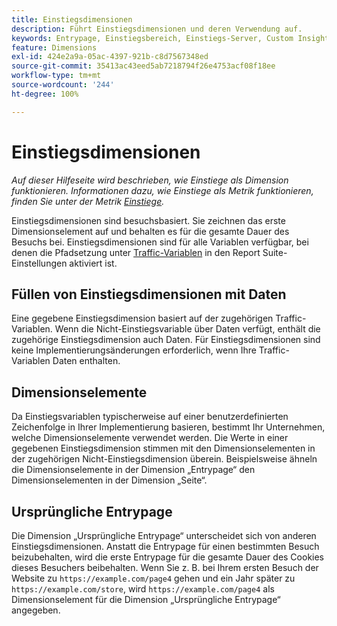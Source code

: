 ```yaml
---
title: Einstiegsdimensionen
description: Führt Einstiegsdimensionen und deren Verwendung auf.
keywords: Entrypage, Einstiegsbereich, Einstiegs-Server, Custom Insight zum Einstieg
feature: Dimensions
exl-id: 424e2a9a-05ac-4397-921b-c8d7567348ed
source-git-commit: 35413ac43eed5ab7218794f26e4753acf08f18ee
workflow-type: tm+mt
source-wordcount: '244'
ht-degree: 100%

---
```


# Einstiegsdimensionen

*Auf dieser Hilfeseite wird beschrieben, wie Einstiege als Dimension funktionieren. Informationen dazu, wie Einstiege als Metrik funktionieren, finden Sie unter der Metrik [Einstiege](../metrics/entries.md).*

Einstiegsdimensionen sind besuchsbasiert. Sie zeichnen das erste Dimensionselement auf und behalten es für die gesamte Dauer des Besuchs bei. Einstiegsdimensionen sind für alle Variablen verfügbar, bei denen die Pfadsetzung unter [Traffic-Variablen](/help/admin/admin/c-traffic-variables/traffic-var.md) in den Report Suite-Einstellungen aktiviert ist.

## Füllen von Einstiegsdimensionen mit Daten

Eine gegebene Einstiegsdimension basiert auf der zugehörigen Traffic-Variablen. Wenn die Nicht-Einstiegsvariable über Daten verfügt, enthält die zugehörige Einstiegsdimension auch Daten. Für Einstiegsdimensionen sind keine Implementierungsänderungen erforderlich, wenn Ihre Traffic-Variablen Daten enthalten.

## Dimensionselemente

Da Einstiegsvariablen typischerweise auf einer benutzerdefinierten Zeichenfolge in Ihrer Implementierung basieren, bestimmt Ihr Unternehmen, welche Dimensionselemente verwendet werden. Die Werte in einer gegebenen Einstiegsdimension stimmen mit den Dimensionselementen in der zugehörigen Nicht-Einstiegsdimension überein. Beispielsweise ähneln die Dimensionselemente in der Dimension „Entrypage“ den Dimensionselementen in der Dimension „Seite“.

## Ursprüngliche Entrypage

Die Dimension „Ursprüngliche Entrypage“ unterscheidet sich von anderen Einstiegsdimensionen. Anstatt die Entrypage für einen bestimmten Besuch beizubehalten, wird die erste Entrypage für die gesamte Dauer des Cookies dieses Besuchers beibehalten. Wenn Sie z. B. bei Ihrem ersten Besuch der Website zu `https://example.com/page4` gehen und ein Jahr später zu `https://example.com/store`, wird `https://example.com/page4` als Dimensionselement für die Dimension „Ursprüngliche Entrypage“ angegeben.
